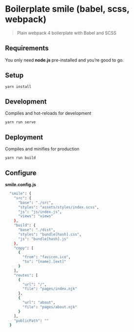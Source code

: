Boilerplate smile (babel, scss, webpack)
===========

> Plain webpack 4 boilerplate with Babel and SCSS

## Requirements
You only need <b>node.js</b> pre-installed and you’re good to go.

## Setup
```
yarn install
```

## Development
Compiles and hot-reloads for development<br>
```
yarn run serve
```

## Deployment
Compiles and minifies for production<br>
```
yarn run build
```

## Configure
<b>smile.config.js</b>
```sh
  "smile": {
    "src": {
      "base": "./src",
      "styles": "assets/styles/index.scss",
      "js": "js/index.js",
      "views": "views"
    },
    "build": {
      "base": "./dist",
      "styles": "bundle[hash].css",
      "js": "bundle[hash].js"
    },
    "copy": [
      {
        "from": "favicon.ico",
        "to": "[name].[ext]"
      }
    ],
    "routes": [
      {
        "url": "/",
        "file": "pages/index.njk"
      },
      {
        "url": "about",
        "file": "pages/about.njk"
      }
    ],
    "publicPath": ""
  }
```
